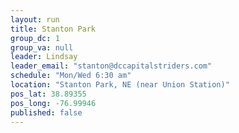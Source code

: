 ```yaml
---
layout: run
title: Stanton Park
group_dc: 1
group_va: null
leader: Lindsay
leader_email: "stanton@dccapitalstriders.com"
schedule: "Mon/Wed 6:30 am"
location: "Stanton Park, NE (near Union Station)"
pos_lat: 38.89355
pos_long: -76.99946
published: false
---
```


